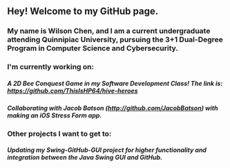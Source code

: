 ## Hey! Welcome to my GitHub page.
### My name is Wilson Chen, and I am a current undergraduate attending Quinnipiac University, pursuing the 3+1 Dual-Degree Program in Computer Science and Cybersecurity.


### I'm currently working on:
##### A 2D Bee Conquest Game in my Software Development Class! The link is: https://github.com/ThisIsHP64/hive-heroes
##### Collaborating with Jacob Batson (http://github.com/JacobBatson) with making an iOS Stress Form app.

### Other projects I want to get to:
##### Updating my Swing-GitHub-GUI project for higher functionality and integration between the Java Swing GUI and GitHub. 

<!--
**WilsonC67/WilsonC67** is a ✨ _special_ ✨ repository because its `README.md` (this file) appears on your GitHub profile.

Here are some ideas to get you started:

- 🔭 I’m currently working on ...
- 🌱 I’m currently learning ...
- 👯 I’m looking to collaborate on ...
- 🤔 I’m looking for help with ...
- 💬 Ask me about ...
- 📫 How to reach me: ...
- 😄 Pronouns: ...
- ⚡ Fun fact: ...
-->
